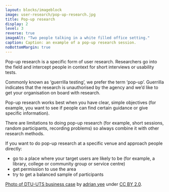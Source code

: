 ```yaml
---
layout: blocks/imageblock
image: user-research/pop-up-research.jpg
title: Pop-up research
display: 2
level: 3
reverse: true
imageAlt: "Two people talking in a white filled office setting."
caption: Caption: an example of a pop-up research session.
noBottomMargin: true
---
```


Pop-up research is a specific form of user research. Researchers go into the field and intercept people in context for short interviews or usability tests.

Commonly known as ‘guerrilla testing’, we prefer the term ‘pop-up’. Guerrilla indicates that the research is unauthorised by the agency and we’d like to get your organisation on board with research.

Pop-up research works best when you have clear, simple objectives (for example, you want to see if people can find certain guidance or give specific information).

There are limitations to doing pop-up research (for example, short sessions, random participants, recording problems) so always combine it with other research methods.

If you want to do pop-up research at a specific venue and approach people directly:
- go to a place where your target users are likely to be (for example, a library, college or community group or service centre)
- get permission to use the area
- try to get a balanced sample of participants

[Photo of DTU-UTS business case](https://www.flickr.com/photos/135679646@N07/24071928722/in/pool-dto/) by [adrian yee](https://www.flickr.com/photos/135679646@N07/) under [CC BY 2.0](https://creativecommons.org/licenses/by/2.0/).
